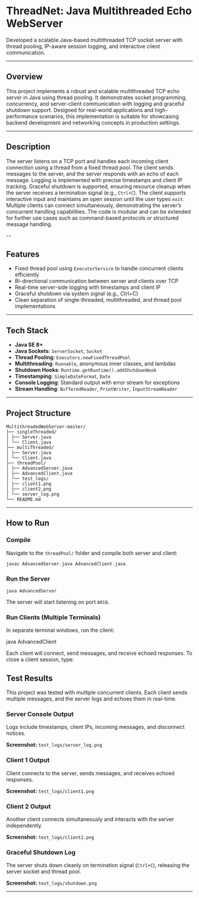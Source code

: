 # ThreadNet: Java Multithreaded Echo WebServer

Developed a scalable Java-based multithreaded TCP socket server with thread pooling, IP-aware session logging, and interactive client communication.

---

## Overview

This project implements a robust and scalable multithreaded TCP echo server in Java using thread pooling. It demonstrates socket programming, concurrency, and server-client communication with logging and graceful shutdown support. Designed for real-world applications and high-performance scenarios, this implementation is suitable for showcasing backend development and networking concepts in production settings.

---

## Description

The server listens on a TCP port and handles each incoming client connection using a thread from a fixed thread pool. The client sends messages to the server, and the server responds with an echo of each message. Logging is implemented with precise timestamps and client IP tracking. Graceful shutdown is supported, ensuring resource cleanup when the server receives a termination signal (e.g., `Ctrl+C`).
The client supports interactive input and maintains an open session until the user types `exit`. Multiple clients can connect simultaneously, demonstrating the server’s concurrent handling capabilities. The code is modular and can be extended for further use cases such as command-based protocols or structured message handling.

--

## Features

- Fixed thread pool using `ExecutorService` to handle concurrent clients efficiently
- Bi-directional communication between server and clients over TCP
- Real-time server-side logging with timestamps and client IP
- Graceful shutdown via system signal (e.g., Ctrl+C)
- Clean separation of single-threaded, multithreaded, and thread pool implementations

---

## Tech Stack

- **Java SE 8+**
- **Java Sockets**: `ServerSocket`, `Socket`
- **Thread Pooling**: `Executors.newFixedThreadPool`
- **Multithreading**: `Runnable`, anonymous inner classes, and lambdas
- **Shutdown Hooks**: `Runtime.getRuntime().addShutdownHook`
- **Timestamping**: `SimpleDateFormat`, `Date`
- **Console Logging**: Standard output with error stream for exceptions
- **Stream Handling**: `BufferedReader`, `PrintWriter`, `InputStreamReader`

---

## Project Structure

```
MultithreadedWebServer-master/
├── singleThreaded/
│ ├── Server.java
│ └── Client.java
├── multiThreaded/
│ ├── Server.java
│ └── Client.java
├── threadPool/
│ ├── AdvancedServer.java
│ ├── AdvancedClient.java
│ └── test_logs/
│ ├── client1.png
│ ├── client2.png
│ └── server_log.png
└── README.md
```

---

## How to Run

### Compile

Navigate to the `threadPool/` folder and compile both server and client:

`javac AdvancedServer.java AdvancedClient.java`


### Run the Server

`java AdvancedServer`


The server will start listening on port `8010`.

### Run Clients (Multiple Terminals)

In separate terminal windows, run the client:

java AdvancedClient


Each client will connect, send messages, and receive echoed responses. To close a client session, type:

## Test Results

This project was tested with multiple concurrent clients. Each client sends multiple messages, and the server logs and echoes them in real-time.

### Server Console Output

Logs include timestamps, client IPs, incoming messages, and disconnect notices.

**Screenshot:** `test_logs/server_log.png`

### Client 1 Output

Client connects to the server, sends messages, and receives echoed responses.

**Screenshot:** `test_logs/client1.png`

### Client 2 Output

Another client connects simultaneously and interacts with the server independently.

**Screenshot:** `test_logs/client2.png`

### Graceful Shutdown Log

The server shuts down cleanly on termination signal (`Ctrl+C`), releasing the server socket and thread pool.

**Screenshot:** `test_logs/shutdown.png`

---
